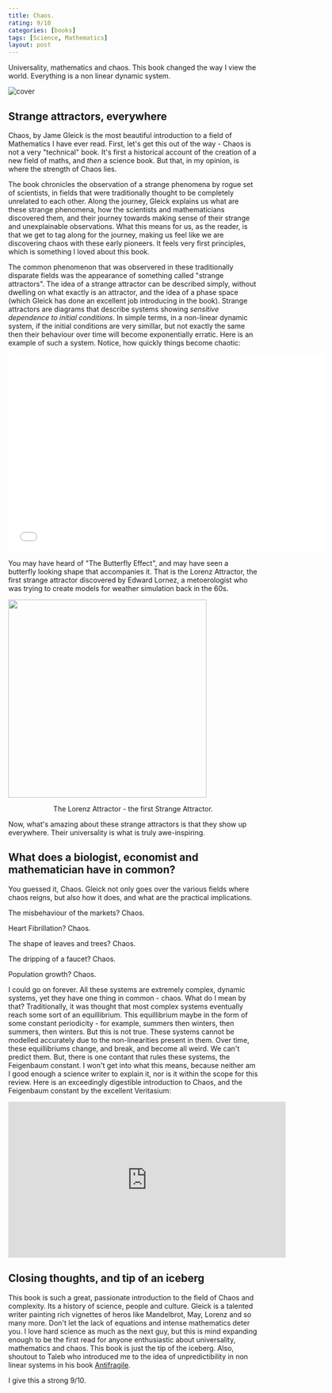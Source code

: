 ```yaml
---
title: Chaos.
rating: 9/10
categories: [books]
tags: [Science, Mathematics]
layout: post
---
```


Universality, mathematics and chaos. This book changed the way I view the world. Everything is a non linear dynamic system.

![cover](https://i.gr-assets.com/images/S/compressed.photo.goodreads.com/books/1427296787l/486658.jpg)

## Strange attractors, everywhere
Chaos, by Jame Gleick is the most beautiful introduction to a field of Mathematics I have ever read. First, let's get this out of the way - Chaos is not a very "technical" book. It's first a historical account of the creation of a new field of maths, and *then* a science book. But that, in my opinion, is where the strength of Chaos lies.

The book chronicles the observation of a strange phenomena by rogue set of scientists, in fields that were traditionally thought to be completely unrelated to each other. Along the journey, Gleick explains us what are these strange phenomena, how the scientists and mathematicians discovered them, and their journey towards making sense of their strange and unexplainable observations. What this means for us, as the reader, is that we get to tag along for the journey, making us feel like we are discovering chaos with these early pioneers. It feels very first principles, which is something I loved about this book.

The common phenomenon that was observered in these traditionally disparate fields was the appearance of something called "strange attractors". The idea of a strange attractor can be described simply, without dwelling on what exactly is an attractor, and the idea of a phase space (which Gleick has done an excellent job introducing in the book). Strange attractors are diagrams that describe systems showing *sensitive dependence to initial conditions*. In simple terms, in a non-linear dynamic system, if the initial conditions are very simillar, but not exactly the same then their behaviour over time will become exponentially erratic. Here is an example of such a system. Notice, how quickly things become chaotic:

<iframe src="//commons.wikimedia.org/wiki/File:Double_pendulum_simultaneous_realisations.ogv?embedplayer=yes" width="640" height="400" frameborder="0" webkitAllowFullScreen mozallowfullscreen allowFullScreen></iframe>

You may have heard of "The Butterfly Effect", and may have seen a butterfly looking shape that accompanies it. That is the Lorenz Attractor, the first strange attractor discovered by Edward Lornez, a metoerologist who was trying to create models for weather simulation back in the 60s.  

<img src="https://upload.wikimedia.org/wikipedia/commons/1/13/A_Trajectory_Through_Phase_Space_in_a_Lorenz_Attractor.gif" height="400">
<p style="text-align:center">The Lorenz Attractor - the first Strange Attractor.</p>

Now, what's amazing about these strange attractors is that they show up everywhere. Their universality is what is truly awe-inspiring. 


## What does a biologist, economist and mathematician have in common?

You guessed it, Chaos. Gleick not only goes over the various fields where chaos reigns, but also how it does, and what are the practical implications.

The misbehaviour of the markets? Chaos.

Heart Fibrillation? Chaos.

The shape of leaves and trees? Chaos.

The dripping of a faucet? Chaos.

Population growth? Chaos.

I could go on forever. All these systems are extremely complex, dynamic systems, yet they have one thing in common - chaos. What do I mean by that? Traditionally, it was thought that most complex systems eventually reach some sort of an equillibrium. This equillibrium maybe in the form of some constant periodicity - for example, summers then winters, then summers, then winters. But this is not true. These systems cannot be modelled accurately due to the non-linearities present in them. Over time, these equillibriums change, and break, and become all weird. We can't predict them. But, there is one contant that rules these systems, the Feigenbaum constant. I won't get into what this means, because neither am I good enough a science writer to explain it, nor is it within the scope for this review. Here is an exceedingly digestible introduction to Chaos, and the Feigenbaum constant by the excellent Veritasium:

<iframe width="560" height="315" src="https://www.youtube.com/embed/ovJcsL7vyrk" frameborder="0" allow="accelerometer; autoplay; clipboard-write; encrypted-media; gyroscope; picture-in-picture" allowfullscreen></iframe>

## Closing thoughts, and tip of an iceberg
This book is such a great, passionate introduction to the field of Chaos and complexity. Its a history of science, people and culture. Gleick is a talented writer painting rich vignettes of heros like Mandelbrot, May, Lorenz and so many more. Don't let the lack of equations and intense mathematics deter you. I love hard science as much as the next guy, but this is mind expanding enough to be the first read for anyone enthusiastic about universality, mathematics and chaos. This book is just the tip of the iceberg. Also, shoutout to Taleb who introduced me to the idea of unpredictibility in non linear systems in his book [Antifragile](https://advait.live/antifragile).

I give this a strong 9/10.

